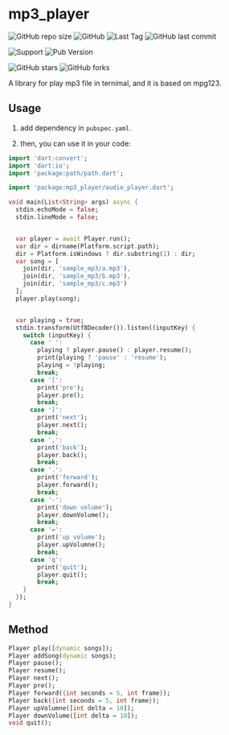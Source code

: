 # mp3_player

![GitHub repo size](https://img.shields.io/github/repo-size/AlanAlbert/mp3_player)
![GitHub](https://img.shields.io/github/license/AlanAlbert/mp3_player)
![Last Tag](https://badgen.net/github/tag/AlanAlbert/mp3_player)
![GitHub last commit](https://badgen.net/github/last-commit/AlanAlbert/mp3_player)

![Support](https://badgen.net/pub/dart-platform/mp3_player)
![Pub Version](https://img.shields.io/pub/v/mp3_player)


![GitHub stars](https://img.shields.io/github/stars/AlanAlbert/mp3_player?style=social)
![GitHub forks](https://img.shields.io/github/forks/AlanAlbert/mp3_player?style=social)

A library for play mp3 file in ternimal, and it is based on mpg123.

## Usage

1. add dependency in `pubspec.yaml`.

2. then, you can use it in your code:

```dart
import 'dart:convert';
import 'dart:io';
import 'package:path/path.dart';

import 'package:mp3_player/audio_player.dart';

void main(List<String> args) async {
  stdin.echoMode = false;
  stdin.lineMode = false;


  var player = await Player.run();
  var dir = dirname(Platform.script.path);
  dir = Platform.isWindows ? dir.substring(1) : dir;
  var song = [
    join(dir, 'sample_mp3/a.mp3'),
    join(dir, 'sample_mp3/b.mp3'),
    join(dir, 'sample_mp3/c.mp3')
  ];
  player.play(song);


  var playing = true;
  stdin.transform(Utf8Decoder()).listen((inputKey) {
    switch (inputKey) {
      case ' ':
        playing ? player.pause() : player.resume();
        print(playing ? 'pause' : 'resume');
        playing = !playing;
        break;
      case '[':
        print('pre');
        player.pre();
        break;
      case ']':
        print('next');
        player.next();
        break;
      case ',':
        print('back');
        player.back();
        break;
      case '.':
        print('forward');
        player.forward();
        break;
      case '-':
        print('down volume');
        player.downVolume();
        break;
      case '=':
        print('up volume');
        player.upVolumne();
        break;
      case 'q':
        print('quit');
        player.quit();
        break;
    }
  });
}

```


## Method

```dart
Player play([dynamic songs]);
Player addSong(dynamic songs);
Player pause();
Player resume();
Player next();
Player pre();
Player forward({int seconds = 5, int frame});
Player back({int seconds = 5, int frame});
Player upVolumne([int delta = 10]);
Player downVolume([int delta = 10]);
void quit();
```